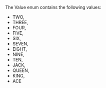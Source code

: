 The Value enum contains the following values:
- TWO,  
- THREE,
- FOUR,
- FIVE, 
- SIX,  
- SEVEN,
- EIGHT,
- NINE, 
- TEN,
- JACK, 
- QUEEN,
- KING,
- ACE